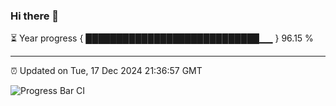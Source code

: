 ### Hi there 👋

⏳ Year progress { ████████████████████████████▁▁ } 96.15 %

---

⏰ Updated on Tue, 17 Dec 2024 21:36:57 GMT

![Progress Bar CI](https://github.com/IshwaranRudhara/GIT-ACTION/workflows/Progress%20Bar%20CI/badge.svg)
